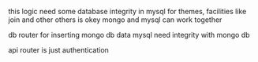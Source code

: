 this logic need some database integrity in mysql 
for themes, facilities 
like join and other 
others is okey mongo and mysql can work together

db router for inserting mongo db data
mysql need integrity with mongo db 

api router is just authentication